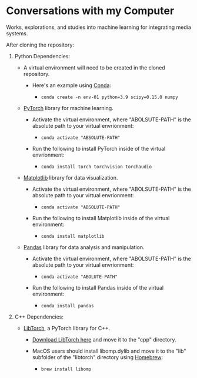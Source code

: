 # Conversations with my Computer

Works, explorations, and studies into machine learning for integrating media systems.

After cloning the repository:

1. Python Dependencies:

    - A virtual environment will need to be created in the cloned repository.

        - Here's an example using [Conda](https://docs.conda.io/projects/conda/en/stable/#):

            - ``` conda create -n env-01 python=3.9 scipy=0.15.0 numpy ```

    - [PyTorch](https://pytorch.org/) library for machine learning.

        - Activate the virtual environment, where "ABOLSUTE-PATH" is the absolute path to your virtual envrionment:

            - ``` conda activate "ABSOLUTE-PATH" ```

        - Run the following to install PyTorch inside of the virtual envrionment:

            -   ``` conda install torch torchvision torchaudio ```

    - [Matplotlib](https://matplotlib.org/) library for data visualization.
            
        - Activate the virtual environment, where "ABOLSUTE-PATH" is the absolute path to your virtual envrionment:

            - ``` conda activate "ABSOLUTE-PATH" ```

        - Run the following to install Matplotlib inside of the virtual environment:
            
            - ``` conda install matplotlib ```

    - [Pandas](https://pandas.pydata.org/) library for data analysis and manipulation.

        - Activate the virtual environment, where "ABOLSUTE-PATH" is the absolute path to your virtual envrionment:

            - ``` conda activate "ABOLUTE-PATH" ```
        
        - Run the following to install Pandas inside of the virtual environment:

            - ``` conda install pandas ```


2. C++ Dependencies:

    - [LibTorch](https://pytorch.org/), a PyTorch library for C++.

        - [Download LibTorch here](https://pytorch.org/get-started/locally/) and move it to the "cpp" directory.

        - MacOS users should install libomp.dylib and move it to the "lib" subfolder of the "libtorch" directory using [Homebrew](https://brew.sh/):

            - ``` brew install libomp ```
